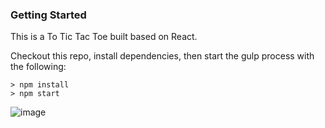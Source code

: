 ### Getting Started
This is a To Tic Tac Toe built based on React.

Checkout this repo, install dependencies, then start the gulp process with the following:
```
> npm install
> npm start
```
![image](https://github.com/johnnyhsu1106/React-Photo-Editor/assets/18588513/67a0f5bb-aec8-46a2-8c8d-84047e50f9a9)

